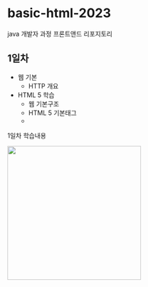 # basic-html-2023
java 개발자 과정 프론트앤드 리포지토리

## 1일차
- 웹 기본
    - HTTP 개요
- HTML 5 학습
    - 웹 기본구조
    - HTML 5 기본태그
    - 
1일차 학습내용
<!-- ![멀티미디어](https://github.com/Exit-Chokey/basic-html-2023/blob/main/image/day1.png) -->
<img src = "https://github.com/Exit-Chokey/basic-html-2023/blob/main/image/day1.png" width="300">
